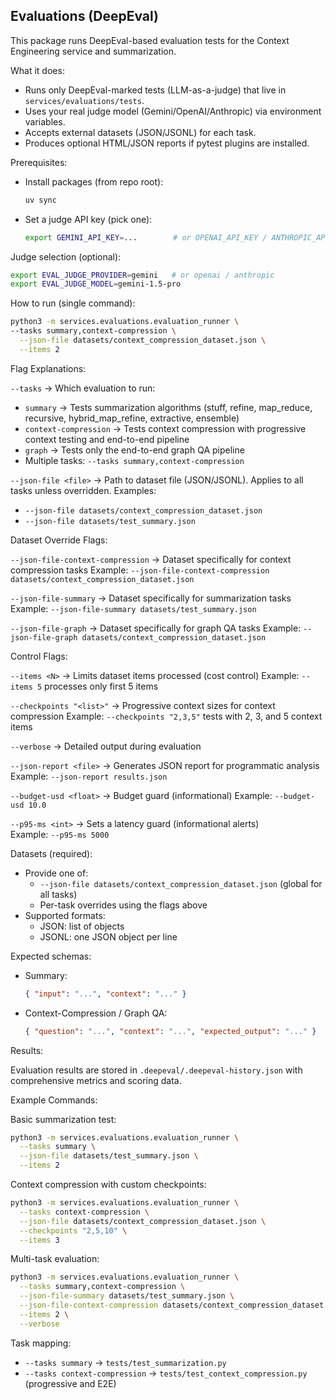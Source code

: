 ## Evaluations (DeepEval)

This package runs DeepEval-based evaluation tests for the Context Engineering service and summarization.

What it does:
- Runs only DeepEval-marked tests (LLM-as-a-judge) that live in `services/evaluations/tests`.
- Uses your real judge model (Gemini/OpenAI/Anthropic) via environment variables.
- Accepts external datasets (JSON/JSONL) for each task.
- Produces optional HTML/JSON reports if pytest plugins are installed.

Prerequisites:
- Install packages (from repo root):
  ```bash
  uv sync
  ```
- Set a judge API key (pick one):
  ```bash
  export GEMINI_API_KEY=...        # or OPENAI_API_KEY / ANTHROPIC_API_KEY
  ```

Judge selection (optional):
```bash
export EVAL_JUDGE_PROVIDER=gemini   # or openai / anthropic
export EVAL_JUDGE_MODEL=gemini-1.5-pro
```

How to run (single command):
```bash
python3 -m services.evaluations.evaluation_runner \
--tasks summary,context-compression \
  --json-file datasets/context_compression_dataset.json \
  --items 2
```

Flag Explanations:

`--tasks` → Which evaluation to run:
- `summary` → Tests summarization algorithms (stuff, refine, map_reduce, recursive, hybrid_map_refine, extractive, ensemble)
- `context-compression` → Tests context compression with progressive context testing and end-to-end pipeline
- `graph` → Tests only the end-to-end graph QA pipeline
- Multiple tasks: `--tasks summary,context-compression`

`--json-file <file>` → Path to dataset file (JSON/JSONL). Applies to all tasks unless overridden.
Examples:
- `--json-file datasets/context_compression_dataset.json`
- `--json-file datasets/test_summary.json`

Dataset Override Flags:

`--json-file-context-compression` → Dataset specifically for context compression tasks
Example: `--json-file-context-compression datasets/context_compression_dataset.json`

`--json-file-summary` → Dataset specifically for summarization tasks  
Example: `--json-file-summary datasets/test_summary.json`

`--json-file-graph` → Dataset specifically for graph QA tasks
Example: `--json-file-graph datasets/context_compression_dataset.json`

Control Flags:

`--items <N>` → Limits dataset items processed (cost control)
Example: `--items 5` processes only first 5 items

`--checkpoints "<list>"` → Progressive context sizes for context compression
Example: `--checkpoints "2,3,5"` tests with 2, 3, and 5 context items

`--verbose` → Detailed output during evaluation

`--json-report <file>` → Generates JSON report for programmatic analysis
Example: `--json-report results.json`

`--budget-usd <float>` → Budget guard (informational)
Example: `--budget-usd 10.0`

`--p95-ms <int>` → Sets a latency guard (informational alerts)  
Example: `--p95-ms 5000`

Datasets (required):
- Provide one of:
  - `--json-file datasets/context_compression_dataset.json` (global for all tasks)
  - Per-task overrides using the flags above
- Supported formats:
  - JSON: list of objects
  - JSONL: one JSON object per line

Expected schemas:
- Summary:
  ```json
  { "input": "...", "context": "..." }
  ```
- Context-Compression / Graph QA:
  ```json
  { "question": "...", "context": "...", "expected_output": "..." }
  ```

Results:

Evaluation results are stored in `.deepeval/.deepeval-history.json` with comprehensive metrics and scoring data.

Example Commands:

Basic summarization test:
```bash
python3 -m services.evaluations.evaluation_runner \
  --tasks summary \
  --json-file datasets/test_summary.json \
  --items 2
```

Context compression with custom checkpoints:
```bash
python3 -m services.evaluations.evaluation_runner \
  --tasks context-compression \
  --json-file datasets/context_compression_dataset.json \
  --checkpoints "2,5,10" \
  --items 3
```

Multi-task evaluation:
```bash
python3 -m services.evaluations.evaluation_runner \
  --tasks summary,context-compression \
  --json-file-summary datasets/test_summary.json \
  --json-file-context-compression datasets/context_compression_dataset.json \
  --items 2 \
  --verbose
```

Task mapping:
- `--tasks summary` → `tests/test_summarization.py`
- `--tasks context-compression` → `tests/test_context_compression.py` (progressive and E2E)
